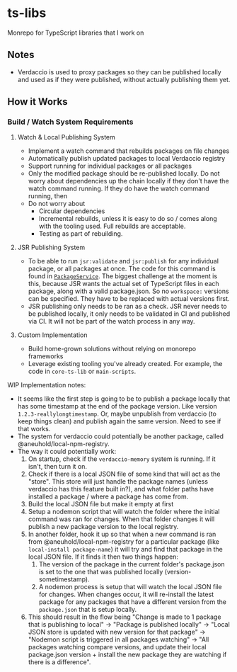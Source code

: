 # ts-libs

Monrepo for TypeScript libraries that I work on

## Notes

- Verdaccio is used to proxy packages so they can be published locally and used as if they were published, without actually publishing them yet.

## How it Works

### Build / Watch System Requirements

1. Watch & Local Publishing System

   - Implement a watch command that rebuilds packages on file changes
   - Automatically publish updated packages to local Verdaccio registry
   - Support running for individual packages or all packages
   - Only the modified package should be re-published locally. Do not worry about dependencies up the chain locally if they don't have the watch command running. If they do have the watch command running, then
   - Do not worry about
     - Circular dependencies
     - Incremental rebuilds, unless it is easy to do so / comes along with the tooling used. Full rebuilds are acceptable.
     - Testing as part of rebuilding.

2. JSR Publishing System

   - To be able to run `jsr:validate` and `jsr:publish` for any individual package, or all packages at once. The code for this command is found in [`PackageService`](packages/core-ts-lib/src/services/PackageService.ts). The biggest challenge at the moment is this, because JSR wants the actual set of TypeScript files in each package, along with a valid package.json. So no `workspace:` versions can be specified. They have to be replaced with actual versions first.
   - JSR publishing only needs to be ran as a check. JSR never needs to be published locally, it only needs to be validated in CI and published via CI. It will not be part of the watch process in any way.

3. Custom Implementation

   - Build home-grown solutions without relying on monorepo frameworks
   - Leverage existing tooling you've already created. For example, the code in `core-ts-lib` or `main-scripts`.

WIP Implementation notes:

- It seems like the first step is going to be to publish a package locally that has some timestamp at the end of the package version. Like version `1.2.3-reallylongtimestamp`. Or, maybe unpublish from verdaccio (to keep things clean) and publish again the same version. Need to see if that works.
- The system for verdaccio could potentially be another package, called @aneuhold/local-npm-registry.
- The way it could potentially work:
  1. On startup, check if the `verdaccio-memory` system is running. If it isn't, then turn it on.
  2. Check if there is a local JSON file of some kind that will act as the "store". This store will just handle the package names (unless verdaccio has this feature built in?), and what folder paths have installed a package / where a package has come from.
  3. Build the local JSON file but make it empty at first
  4. Setup a nodemon script that will watch the folder where the initial command was ran for changes. When that folder changes it will publish a new package version to the local registry.
  5. In another folder, hook it up so that when a new command is ran from @aneuhold/local-npm-registry for a particular package (like `local-install package-name`) it will try and find that package in the local JSON file. If it finds it then two things happen:
     1. The version of the package in the current folder's package.json is set to the one that was published locally (version-sometimestamp).
     2. A nodemon process is setup that will watch the local JSON file for changes. When changes occur, it will re-install the latest package for any packages that have a different version from the `package.json` that is setup locally.
  6. This should result in the flow being "Change is made to 1 package that is publishing to local" -> "Package is published locally" -> "Local JSON store is updated with new version for that package" -> "Nodemon script is triggered in all packages watching" -> "All packages watching compare versions, and update their local package.json version + install the new package they are watching if there is a difference".
